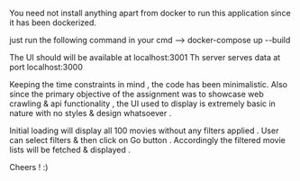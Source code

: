 You need not install anything apart from docker to run this application since it has been dockerized.

just run  the following command in your cmd -->
docker-compose up --build

The UI should will be available at localhost:3001
Th server serves data at port localhost:3000

Keeping the time constraints in mind , the code has been minimalistic.
Also since the primary objective of the assignment was to showcase web crawling & api functionality , the UI used to display is extremely basic in nature with no styles & design whatsoever .

Initial loading will display all 100 movies without any filters applied . User can select filters & then click on Go button . Accordingly the filtered movie lists will be fetched & displayed . 

Cheers ! :)